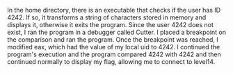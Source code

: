 In the home directory, there is an executable that checks if the user has ID 4242. If so, it transforms a string of characters stored in memory and displays it, otherwise it exits the program.
Since the user 4242 does not exist, I ran the program in a debugger called Cutter.
I placed a breakpoint on the comparison and ran the program.
Once the breakpoint was reached, I modified eax, which had the value of my local uid to 4242.
I continued the program's execution and the program compared 4242 with 4242 and then continued normally to display my flag, allowing me to connect to level14.
